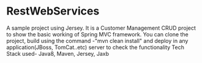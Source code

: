 # RestWebServices
A  sample project using Jersey.
It is a Customer Management CRUD project to show the basic working of Spring MVC framework. You can clone the project, build using the command -"mvn clean install" and deploy in any application(JBoss, TomCat..etc) server to check the functionality
Tech Stack used- Java8, Maven, Jersey, Jaxb
